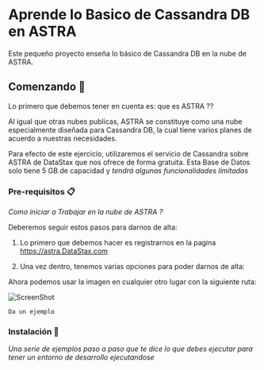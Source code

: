 # Aprende lo Basico de Cassandra DB en ASTRA

Este pequeño proyecto enseña lo básico de Cassandra DB en la nube de ASTRA.

## Comenzando 🚀

Lo primero que debemos tener en cuenta es: que es ASTRA ??

Al igual que otras nubes publicas, ASTRA se constituye como una nube especialmente diseñada para Cassandra DB, la cual tiene varios planes de acuerdo a nuestras necesidades.

Para efecto de este ejercicio, utilizaremos el servicio de Cassandra sobre ASTRA de DataStax que nos ofrece de forma gratuita. Esta Base de Datos solo tiene 5 GB de capacidad y _tendrá algunas funcionalidades limitadas_


### Pre-requisitos 📋

_Como iniciar a Trabajar en la nube de ASTRA ?_


Deberemos seguir estos pasos para darnos de alta:

1. Lo primero que debemos hacer es registrarnos en la pagina https://astra.DataStax.com

2. Una vez dentro, tenemos varias opciones para poder darnos de alta:

Ahora podemos usar la imagen en cualquier otro lugar con la siguiente ruta:

![ScreenShot](https://raw.githubusercontent.com/i-saumitra/Voice-controlled-MP3-Player/master/screenshot.jpg)


```
Da un ejemplo
```

### Instalación 🔧

_Una serie de ejemplos paso a paso que te dice lo que debes ejecutar para tener un entorno de desarrollo ejecutandose_
